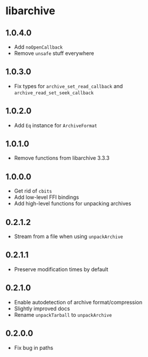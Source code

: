# libarchive

## 1.0.4.0

  * Add `noOpenCallback`
  * Remove `unsafe` stuff everywhere

## 1.0.3.0

  * Fix types for `archive_set_read_callback` and
    `archive_read_set_seek_callback`

## 1.0.2.0

  * Add `Eq` instance for `ArchiveFormat`

## 1.0.1.0

  * Remove functions from libarchive 3.3.3

## 1.0.0.0

  * Get rid of `cbits`
  * Add low-level FFI bindings
  * Add high-level functions for unpacking archives

## 0.2.1.2

  * Stream from a file when using `unpackArchive`

## 0.2.1.1

  * Preserve modification times by default

## 0.2.1.0

  * Enable autodetection of archive format/compression
  * Slightly improved docs
  * Rename `unpackTarball` to `unpackArchive`

## 0.2.0.0

  * Fix bug in paths
